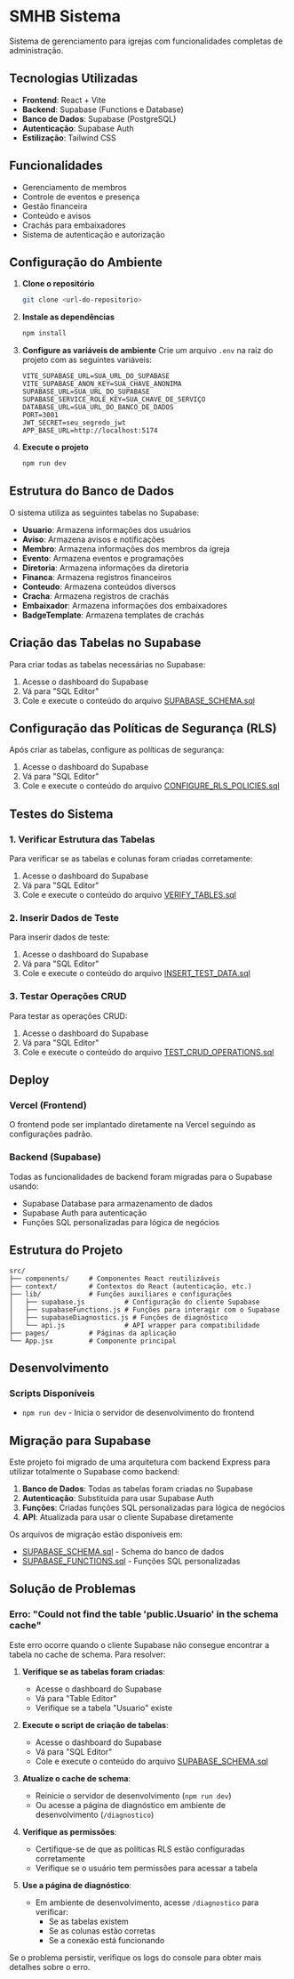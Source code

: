 # SMHB Sistema

Sistema de gerenciamento para igrejas com funcionalidades completas de administração.

## Tecnologias Utilizadas

- **Frontend**: React + Vite
- **Backend**: Supabase (Functions e Database)
- **Banco de Dados**: Supabase (PostgreSQL)
- **Autenticação**: Supabase Auth
- **Estilização**: Tailwind CSS

## Funcionalidades

- Gerenciamento de membros
- Controle de eventos e presença
- Gestão financeira
- Conteúdo e avisos
- Crachás para embaixadores
- Sistema de autenticação e autorização

## Configuração do Ambiente

1. **Clone o repositório**
   ```bash
   git clone <url-do-repositorio>
   ```

2. **Instale as dependências**
   ```bash
   npm install
   ```

3. **Configure as variáveis de ambiente**
   Crie um arquivo `.env` na raiz do projeto com as seguintes variáveis:
   ```env
   VITE_SUPABASE_URL=SUA_URL_DO_SUPABASE
   VITE_SUPABASE_ANON_KEY=SUA_CHAVE_ANONIMA
   SUPABASE_URL=SUA_URL_DO_SUPABASE
   SUPABASE_SERVICE_ROLE_KEY=SUA_CHAVE_DE_SERVIÇO
   DATABASE_URL=SUA_URL_DO_BANCO_DE_DADOS
   PORT=3001
   JWT_SECRET=seu_segredo_jwt
   APP_BASE_URL=http://localhost:5174
   ```

4. **Execute o projeto**
   ```bash
   npm run dev
   ```

## Estrutura do Banco de Dados

O sistema utiliza as seguintes tabelas no Supabase:

- **Usuario**: Armazena informações dos usuários
- **Aviso**: Armazena avisos e notificações
- **Membro**: Armazena informações dos membros da igreja
- **Evento**: Armazena eventos e programações
- **Diretoria**: Armazena informações da diretoria
- **Financa**: Armazena registros financeiros
- **Conteudo**: Armazena conteúdos diversos
- **Cracha**: Armazena registros de crachás
- **Embaixador**: Armazena informações dos embaixadores
- **BadgeTemplate**: Armazena templates de crachás

## Criação das Tabelas no Supabase

Para criar todas as tabelas necessárias no Supabase:

1. Acesse o dashboard do Supabase
2. Vá para "SQL Editor"
3. Cole e execute o conteúdo do arquivo [SUPABASE_SCHEMA.sql](file:///c:/Users/sergi/Downloads/smhb-sistema-main/smhb-sistema-main/SUPABASE_SCHEMA.sql)

## Configuração das Políticas de Segurança (RLS)

Após criar as tabelas, configure as políticas de segurança:

1. Acesse o dashboard do Supabase
2. Vá para "SQL Editor"
3. Cole e execute o conteúdo do arquivo [CONFIGURE_RLS_POLICIES.sql](file:///c:/Users/sergi/Downloads/smhb-sistema-main/smhb-sistema-main/CONFIGURE_RLS_POLICIES.sql)

## Testes do Sistema

### 1. Verificar Estrutura das Tabelas

Para verificar se as tabelas e colunas foram criadas corretamente:

1. Acesse o dashboard do Supabase
2. Vá para "SQL Editor"
3. Cole e execute o conteúdo do arquivo [VERIFY_TABLES.sql](file:///c:/Users/sergi/Downloads/smhb-sistema-main/smhb-sistema-main/VERIFY_TABLES.sql)

### 2. Inserir Dados de Teste

Para inserir dados de teste:

1. Acesse o dashboard do Supabase
2. Vá para "SQL Editor"
3. Cole e execute o conteúdo do arquivo [INSERT_TEST_DATA.sql](file:///c:/Users/sergi/Downloads/smhb-sistema-main/smhb-sistema-main/INSERT_TEST_DATA.sql)

### 3. Testar Operações CRUD

Para testar as operações CRUD:

1. Acesse o dashboard do Supabase
2. Vá para "SQL Editor"
3. Cole e execute o conteúdo do arquivo [TEST_CRUD_OPERATIONS.sql](file:///c:/Users/sergi/Downloads/smhb-sistema-main/smhb-sistema-main/TEST_CRUD_OPERATIONS.sql)

## Deploy

### Vercel (Frontend)
O frontend pode ser implantado diretamente na Vercel seguindo as configurações padrão.

### Backend (Supabase)
Todas as funcionalidades de backend foram migradas para o Supabase usando:
- Supabase Database para armazenamento de dados
- Supabase Auth para autenticação
- Funções SQL personalizadas para lógica de negócios

## Estrutura do Projeto

```
src/
├── components/     # Componentes React reutilizáveis
├── context/        # Contextos do React (autenticação, etc.)
├── lib/            # Funções auxiliares e configurações
│   ├── supabase.js          # Configuração do cliente Supabase
│   ├── supabaseFunctions.js # Funções para interagir com o Supabase
│   ├── supabaseDiagnostics.js # Funções de diagnóstico
│   └── api.js               # API wrapper para compatibilidade
├── pages/          # Páginas da aplicação
└── App.jsx         # Componente principal
```

## Desenvolvimento

### Scripts Disponíveis

- `npm run dev` - Inicia o servidor de desenvolvimento do frontend

## Migração para Supabase

Este projeto foi migrado de uma arquitetura com backend Express para utilizar totalmente o Supabase como backend:

1. **Banco de Dados**: Todas as tabelas foram criadas no Supabase
2. **Autenticação**: Substituída para usar Supabase Auth
3. **Funções**: Criadas funções SQL personalizadas para lógica de negócios
4. **API**: Atualizada para usar o cliente Supabase diretamente

Os arquivos de migração estão disponíveis em:
- [SUPABASE_SCHEMA.sql](file:///c:/Users/sergi/Downloads/smhb-sistema-main/smhb-sistema-main/SUPABASE_SCHEMA.sql) - Schema do banco de dados
- [SUPABASE_FUNCTIONS.sql](file:///c:/Users/sergi/Downloads/smhb-sistema-main/smhb-sistema-main/SUPABASE_FUNCTIONS.sql) - Funções SQL personalizadas

## Solução de Problemas

### Erro: "Could not find the table 'public.Usuario' in the schema cache"

Este erro ocorre quando o cliente Supabase não consegue encontrar a tabela no cache de schema. Para resolver:

1. **Verifique se as tabelas foram criadas**:
   - Acesse o dashboard do Supabase
   - Vá para "Table Editor"
   - Verifique se a tabela "Usuario" existe

2. **Execute o script de criação de tabelas**:
   - Acesse o dashboard do Supabase
   - Vá para "SQL Editor"
   - Cole e execute o conteúdo do arquivo [SUPABASE_SCHEMA.sql](file:///c:/Users/sergi/Downloads/smhb-sistema-main/smhb-sistema-main/SUPABASE_SCHEMA.sql)

3. **Atualize o cache de schema**:
   - Reinicie o servidor de desenvolvimento (`npm run dev`)
   - Ou acesse a página de diagnóstico em ambiente de desenvolvimento (`/diagnostico`)

4. **Verifique as permissões**:
   - Certifique-se de que as políticas RLS estão configuradas corretamente
   - Verifique se o usuário tem permissões para acessar a tabela

5. **Use a página de diagnóstico**:
   - Em ambiente de desenvolvimento, acesse `/diagnostico` para verificar:
     - Se as tabelas existem
     - Se as colunas estão corretas
     - Se a conexão está funcionando

Se o problema persistir, verifique os logs do console para obter mais detalhes sobre o erro.